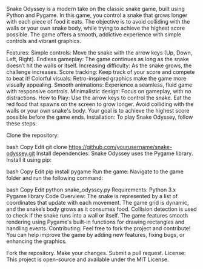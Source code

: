 
Snake Odyssey is a modern take on the classic snake game, built using Python and Pygame. In this game, you control a snake that grows longer with each piece of food it eats. The objective is to avoid colliding with the walls or your own snake body, while trying to achieve the highest score possible. The game offers a smooth, addictive experience with simple controls and vibrant graphics.

Features:
Simple controls: Move the snake with the arrow keys (Up, Down, Left, Right).
Endless gameplay: The game continues as long as the snake doesn’t hit the walls or itself.
Increasing difficulty: As the snake grows, the challenge increases.
Score tracking: Keep track of your score and compete to beat it!
Colorful visuals: Retro-inspired graphics make the game more visually appealing.
Smooth animations: Experience a seamless, fluid game with responsive controls.
Minimalistic design: Focus on gameplay, with no distractions.
How to Play:
Use the arrow keys to control the snake.
Eat the red food that spawns on the screen to grow longer.
Avoid colliding with the walls or your own snake's body.
Your goal is to achieve the highest score possible before the game ends.
Installation:
To play Snake Odyssey, follow these steps:

Clone the repository:

bash
Copy
Edit
git clone https://github.com/yourusername/snake-odyssey.git
Install dependencies: Snake Odyssey uses the Pygame library. Install it using pip:

bash
Copy
Edit
pip install pygame
Run the game: Navigate to the game folder and run the following command:

bash
Copy
Edit
python snake_odyssey.py
Requirements:
Python 3.x
Pygame library
Code Overview:
The snake is represented by a list of coordinates that update with each movement.
The game grid is dynamic, and the snake’s body grows as it consumes food.
Collision detection is used to check if the snake runs into a wall or itself.
The game features smooth rendering using Pygame's built-in functions for drawing rectangles and handling events.
Contributing:
Feel free to fork the project and contribute! You can help improve the game by adding new features, fixing bugs, or enhancing the graphics.

Fork the repository.
Make your changes.
Submit a pull request.
License:
This project is open-source and available under the MIT License.

